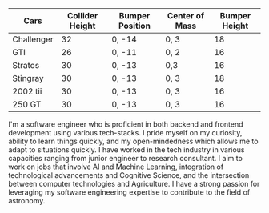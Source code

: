 
| Cars       | Collider Height | Bumper Position | Center of Mass | Bumper Height |
| ---------- | --------------- | --------------- | -------------- | ------------- |
| Challenger | 32              | 0, -14          | 0, 3           | 18            |
| GTI        | 26              | 0, -11          | 0, 2           | 16            |
| Stratos    | 30              | 0, -13          | 0,3            | 16            |
| Stingray   | 30              | 0, -13          | 0, 3           | 18            |
| 2002 tii   | 30              | 0, -13          | 0, 3           | 16            |
| 250 GT     | 30              | 0, -13          | 0, 3           | 16            |
I'm a software engineer who is proficient in both backend and frontend development using various tech-stacks. I pride myself on my curiosity, ability to learn things quickly, and my open-mindedness which allows me to adapt to situations quickly. I have worked in the tech industry in various capacities ranging from junior engineer to research consultant. I aim to work on jobs that involve AI and Machine Learning, integration of technological advancements and  Cognitive Science, and the intersection between computer technologies and Agriculture. I have a strong passion for leveraging my software engineering expertise to contribute to the field of astronomy. 